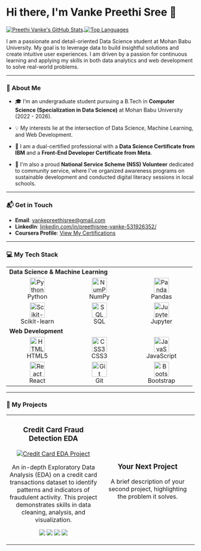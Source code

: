 # Hi there, I'm Vanke Preethi Sree 👋

<a href="https://github.com/Preethivanke">
  <img align="center" src="https://github-readme-stats.vercel.app/api?username=Preethivanke&show_icons=true&theme=prussian&rank_icon=github" alt="Preethi Vanke's GitHub Stats" />
</a>
<a href="https://github.com/Preethivanke">
  <img align="center" src="https://github-readme-stats.vercel.app/api/top-langs/?username=Preethivanke&layout=compact&theme=prussian" alt="Top Languages" />
</a>

<br/>

I am a passionate and detail-oriented Data Science student at Mohan Babu University. My goal is to leverage data to build insightful solutions and create intuitive user experiences. I am driven by a passion for continuous learning and applying my skills in both data analytics and web development to solve real-world problems.

---

### 🌱 About Me

- 🎓 I’m an undergraduate student pursuing a B.Tech in **Computer Science (Specialization in Data Science)** at Mohan Babu University (2022 - 2026).

- 💡 My interests lie at the intersection of Data Science, Machine Learning, and Web Development.

- 📜 I am a dual-certified professional with a **Data Science Certificate from IBM** and a **Front-End Developer Certificate from Meta**.

- 🤝 I'm also a proud **National Service Scheme (NSS) Volunteer** dedicated to community service, where I've organized awareness programs on sustainable development and conducted digital literacy sessions in local schools.

---

### 📬 Get in Touch

- **Email**: [vankepreethisree@gmail.com](mailto:vankepreethisree@gmail.com)
- **LinkedIn**: [linkedin.com/in/preethisree-vanke-531926352/](https://www.linkedin.com/in/preethisree-vanke-531926352/)
- **Coursera Profile**: [View My Certifications](https://www.coursera.org/account/accomplishments/professional-cert/UJIWZBZ59TGM)

---

### 💻 My Tech Stack

<table>
  <tr>
    <td colspan="3"><strong>Data Science & Machine Learning</strong></td>
  </tr>
  <tr>
    <td align="center" width="150">
      <img src="https://cdn.jsdelivr.net/gh/devicons/devicon/icons/python/python-original.svg" width="40" height="40" alt="Python" />
      <br>Python
    </td>
    <td align="center" width="150">
      <img src="https://cdn.jsdelivr.net/gh/devicons/devicon/icons/numpy/numpy-original.svg" width="40" height="40" alt="NumPy" />
      <br>NumPy
    </td>
    <td align="center" width="150">
      <img src="https://cdn.jsdelivr.net/gh/devicons/devicon/icons/pandas/pandas-original.svg" width="40" height="40" alt="Pandas" />
      <br>Pandas
    </td>
  </tr>
  <tr>
    <td align="center" width="150">
      <img src="https://upload.wikimedia.org/wikipedia/commons/thumb/0/05/Scikit_learn_logo_small.svg/1200px-Scikit_learn_logo_small.svg.png" width="40" height="40" alt="Scikit-learn" />
      <br>Scikit-learn
    </td>
    <td align="center" width="150">
      <img src="https://cdn.jsdelivr.net/gh/devicons/devicon/icons/mysql/mysql-original.svg" width="40" height="40" alt="SQL" />
      <br>SQL
    </td>
    <td align="center" width="150">
      <img src="https://cdn.jsdelivr.net/gh/devicons/devicon/icons/jupyter/jupyter-original-wordmark.svg" width="40" height="40" alt="Jupyter" />
      <br>Jupyter
    </td>
  </tr>
   <tr>
    <td colspan="3"><strong>Web Development</strong></td>
  </tr>
    <tr>
    <td align="center" width="150">
      <img src="https://cdn.jsdelivr.net/gh/devicons/devicon/icons/html5/html5-original.svg" width="40" height="40" alt="HTML5" />
      <br>HTML5
    </td>
    <td align="center" width="150">
      <img src="https://cdn.jsdelivr.net/gh/devicons/devicon/icons/css3/css3-original.svg" width="40" height="40" alt="CSS3" />
      <br>CSS3
    </td>
    <td align="center" width="150">
      <img src="https://cdn.jsdelivr.net/gh/devicons/devicon/icons/javascript/javascript-original.svg" width="40" height="40" alt="JavaScript" />
      <br>JavaScript
    </td>
  </tr>
  <tr>
    <td align="center" width="150">
      <img src="https://cdn.jsdelivr.net/gh/devicons/devicon/icons/react/react-original.svg" width="40" height="40" alt="React" />
      <br>React
    </td>
    <td align="center" width="150">
      <img src="https://cdn.jsdelivr.net/gh/devicons/devicon/icons/git/git-original.svg" width="40" height="40" alt="Git" />
      <br>Git
    </td>
     <td align="center" width="150">
      <img src="https://cdn.jsdelivr.net/gh/devicons/devicon/icons/bootstrap/bootstrap-original.svg" width="40" height="40" alt="Bootstrap" />
      <br>Bootstrap
    </td>
  </tr>
</table>

---

### 🚀 My Projects

<table>
<tr>
<td width="50%">
<h3 align="center">Credit Card Fraud Detection EDA</h3>
<div align="center">
  <a href="https://github.com/Preethivanke/Credit-EDA" target="_blank">
    <img src="https://github-readme-stats.vercel.app/api/pin/?username=Preethivanke&repo=Credit-EDA&theme=prussian" alt="Credit Card EDA Project" />
  </a>
  <p>An in-depth Exploratory Data Analysis (EDA) on a credit card transactions dataset to identify patterns and indicators of fraudulent activity. This project demonstrates skills in data cleaning, analysis, and visualization.</p>
  <p>
    <img src="https://img.shields.io/badge/Python-3776AB?style=for-the-badge&logo=python&logoColor=white" />
    <img src="https://img.shields.io/badge/Pandas-150458?style=for-the-badge&logo=pandas&logoColor=white" />
    <img src="https://img.shields.io/badge/Matplotlib-01579B?style=for-the-badge&logo=matplotlib&logoColor=white" />
    <img src="https://img.shields.io/badge/scikit--learn-F7931A?style=for-the-badge&logo=scikitlearn&logoColor=white" />
  </p>
</div>
</td>
<td width="50%">
<h3 align="center">Your Next Project</h3>
<div align="center">
  <a href="https://github.com/Preethivanke/another-repo" target="_blank">
    </a>
  <p>A brief description of your second project, highlighting the problem it solves.</p>
  <p>
    </p>
</div>
</td>
</tr>
</table>
